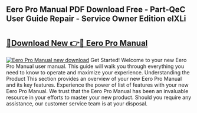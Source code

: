 ## Eero Pro Manual PDF Download Free - Part-QeC User Guide Repair - Service Owner Edition elXLi

# <h2><a href="http://bc42142.oget.top/?id=Eero+Pro+Manual">🔗Download New 👉🔴 Eero Pro Manual</a></h2>

[![Eero Pro Manual new download](https://i.imgur.com/5g1atiW.png)](http://bc42142.oget.top/?id=Eero+Pro+Manual)
Get Started! Welcome to your new Eero Pro Manual user manual. This guide will walk you through everything you need to know to operate and maximize your experience. Understanding the Product This section provides an overview of your new Eero Pro Manual and its key features. Experience the power of list of features with your new Eero Pro Manual. We trust that the Eero Pro Manual has been an invaluable resource in your efforts to master your new product. Should you require any assistance, our customer service team is at your disposal.
